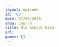 ```yaml
---
layout: episode
id: '63'
date: 07/06/2018
show: church
title: Old School Bite
url: 
games: []
---
```

